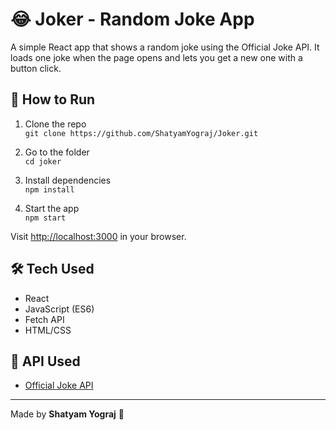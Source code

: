 # 😂 Joker - Random Joke App

A simple React app that shows a random joke using the Official Joke API. It loads one joke when the page opens and lets you get a new one with a button click.

## 🚀 How to Run

1. Clone the repo  
   `git clone https://github.com/ShatyamYograj/Joker.git`

2. Go to the folder  
   `cd joker`

3. Install dependencies  
   `npm install`

4. Start the app  
   `npm start`

Visit [http://localhost:3000](http://localhost:3000) in your browser.

## 🛠 Tech Used

- React
- JavaScript (ES6)
- Fetch API
- HTML/CSS

## 🔗 API Used

- [Official Joke API](https://official-joke-api.appspot.com/random_joke)

---

Made by **Shatyam Yograj** 💙
